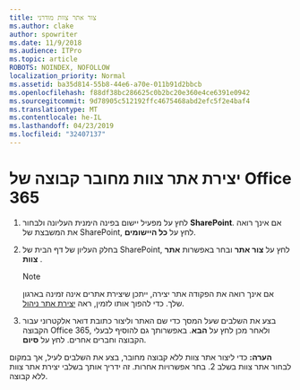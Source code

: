 ```yaml
---
title: צור אתר צוות מודרני
ms.author: clake
author: spowriter
ms.date: 11/9/2018
ms.audience: ITPro
ms.topic: article
ROBOTS: NOINDEX, NOFOLLOW
localization_priority: Normal
ms.assetid: ba35d814-55b8-44e6-a70e-011b91d2bbcb
ms.openlocfilehash: f88df38bc286625c0b2bc20e360e4ce6391e0942
ms.sourcegitcommit: 9d78905c512192ffc4675468abd2efc5f2e4baf4
ms.translationtype: MT
ms.contentlocale: he-IL
ms.lasthandoff: 04/23/2019
ms.locfileid: "32407137"
---
```

# <a name="create-an-office-365-group-connected-team-site"></a>יצירת אתר צוות מחובר קבוצה של Office 365

1. לחץ על מפעיל יישום בפינה הימנית העליונה ולבחור **SharePoint**. אם אינך רואה את המשבצת של SharePoint, לחץ על **כל היישומים**.
    
2. בחלק העליון של דף הבית של SharePoint, לחץ על **צור אתר** ובחר באפשרות **אתר צוות** . 
    
    > [!NOTE]
    > אם אינך רואה את הפקודה אתר יצירה, ייתכן שיצירת אתרים אינה זמינה בארגון שלך. כדי להפוך אותו לזמין, ראה [יצירת אתר ניהול](https://go.microsoft.com/fwlink/?linkid=2009644). 
  
3. בצע את השלבים שעל המסך כדי שם האתר וליצור כתובת דואר אלקטרוני עבור הקבוצה Office 365, ולאחר מכן לחץ על **הבא**. באפשרותך גם להוסיף לבעלי הקבוצה וחברים אחרים. לחץ על **סיום**.
  
 **הערה:** כדי ליצור אתר צוות ללא קבוצה מחובר, בצע את השלבים לעיל, אך במקום לבחור אתר צוות בשלב 2. בחר אפשרויות אחרות. זה ידריך אותך בשלבי יצירת אתר צוות ללא קבוצה. 
    

